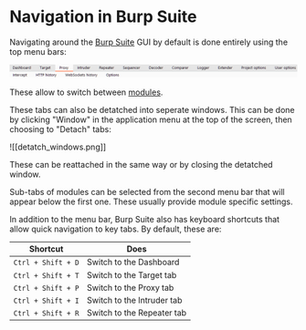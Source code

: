 # Navigation in Burp Suite

Navigating around the [Burp Suite](Burp%20Suite.md) GUI by default is done entirely using the top menu bars:

![tabs](tabs.png)

These allow to switch between [modules](modules.md). 

These tabs can also be detatched into seperate windows. This can be done by clicking "Window" in the application menu at the top of the screen, then choosing to "Detach" tabs:

![[detatch_windows.png]]

These can be reattached in the same way or by closing the detatched window.

Sub-tabs of modules can be selected from the second menu bar that will appear below the first one. These usually provide module specific settings.

In addition to the menu bar, Burp Suite also has keyboard shortcuts that allow quick navigation to key tabs. By default, these are:

|	**Shortcut**   |    		**Does**	   |
|------------------|---------------------------|
| `Ctrl + Shift + D` | Switch to the Dashboard	 |
| `Ctrl + Shift + T` | Switch to the Target tab	 |
| `Ctrl + Shift + P` | Switch to the Proxy tab	 |
| `Ctrl + Shift + I` | Switch to the Intruder tab|
| `Ctrl + Shift + R` | Switch to the Repeater tab|
